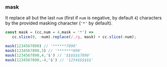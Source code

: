 ### mask

It replace all but the last `num` (first if `num` is negative, by default `4`) characters by the provided masking character (`'*'` by default).

```js
const mask = (cc,num = 4,mask = '*') =>
   cc.slice(0, -num).replace(/./g, mask) + cc.slice(-num);
```

```js
mask(1234567890) // '******7890'
mask(1234567890,3) // '*******890'
mask(1234567890,4,'$') // '$$$$$$7890'
mask(1234567890,-4,'$') // '1234$$$$$$'
```
